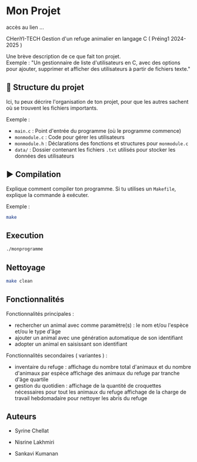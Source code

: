 # Mon Projet
accès au lien ...

CHenYI-TECH
Gestion d'un refuge animalier en langage C ( Préing1 2024-2025 ) 

Une brève description de ce que fait ton projet.  
Exemple : "Un gestionnaire de liste d'utilisateurs en C, avec des options pour ajouter, supprimer et afficher des utilisateurs à partir de fichiers texte."

## 📁 Structure du projet

Ici, tu peux décrire l'organisation de ton projet, pour que les autres sachent où se trouvent les fichiers importants.

Exemple :
- `main.c` : Point d'entrée du programme (où le programme commence)
- `monmodule.c` : Code pour gérer les utilisateurs
- `monmodule.h` : Déclarations des fonctions et structures pour `monmodule.c`
- `data/` : Dossier contenant les fichiers `.txt` utilisés pour stocker les données des utilisateurs

## ▶️ Compilation 

Explique comment compiler ton programme. Si tu utilises un `Makefile`, explique la commande à exécuter.

Exemple :
```bash
make
```


## Execution
```bash
./monprogramme
```


## Nettoyage
```bash
make clean
```

## Fonctionnalités

Fonctionnalités principales : 
- rechercher un animal avec comme paramètre(s) : le nom et/ou l'espèce et/ou le type d'âge 
- ajouter un animal avec une génération automatique de son identifiant
- adopter un animal en saisissant son identifiant

Fonctionnalités secondaires ( variantes ) : 
- inventaire du refuge :
  affichage du nombre total d'animaux et du nombre d'animaux par espèce
  affichage  des animaux du refuge par tranche d'âge quartile 
- gestion du quotidien :
  affichage de la quantité de croquettes nécessaires pour tout les animaux du refuge
  affichage de la charge de travail hebdomadaire pour nettoyer les abris du refuge
  

## Auteurs
- Syrine Chellat
  
- Nisrine Lakhmiri
  
- Sankavi Kumanan



